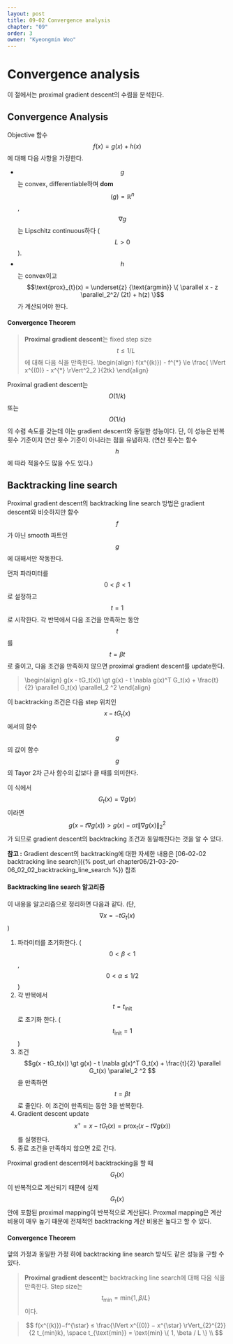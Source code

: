 ```yaml
---
layout: post
title: 09-02 Convergence analysis
chapter: "09"
order: 3
owner: "Kyeongmin Woo"
---
```


# Convergence analysis
이 절에서는 proximal gradient descent의 수렴을 분석한다. 

## Convergence Analysis
Objective 함수 $$f(x) = g(x) + h(x)$$에 대해 다음 사항을 가정한다.

* $$g$$는 convex, differentiable하며 **dom**$$(g) = \mathbb{R}^n$$, $$\nabla g$$는 Lipschitz continuous하다 ($$L \gt 0$$).
* $$h$$는 convex이고 $$\text{prox}_{t}(x) = \underset{z} {\text{argmin}} \{ \parallel x - z \parallel_2^2/ (2t) + h(z) \}$$가 계산되어야 한다.

#### Convergence Theorem
> **Proximal gradient descent**는 fixed step size $$t \le 1/L$$에 대해 다음 식을 만족한다. 
>\begin{align}
f(x^{(k)}) - f^{\*} \le  \frac{ \lVert x^{(0)} - x^{\*} \rVert^2\_2 }{2tk}
\end{align}

Proximal gradient descent는 $$O(1/k)$$ 또는 $$O(1/\epsilon)$$의 수렴 속도를 갖는데 이는 gradient descent와 동일한 성능이다. 단, 이 성능은 반복 횟수 기준이지 연산 횟수 기준이 아니라는 점을 유념하자. (연산 횟수는 함수 $$h$$에 따라 적을수도 많을 수도 있다.)

## Backtracking line search
Proximal gradient descent의 backtracking line search 방법은 gradient descent와 비슷하지만 함수 $$f$$가 아닌 smooth 파트인 $$g$$에 대해서만 작동한다. 

먼저 파라미터를 $$0 \lt \beta \lt 1$$로 설정하고 $$t=1$$로 시작한다. 각 반복에서 다음 조건을 만족하는 동안 $$t$$를 $$t = \beta t$$로 줄이고, 다음 조건을 만족하지 않으면  proximal gradient descent를 update한다.
> \begin{align}
g(x - tG_t(x)) \gt g(x) - t \nabla g(x)^T G_t(x) + \frac{t}{2} \parallel G_t(x) \parallel_2 ^2
\end{align}

이 backtracking 조건은 다음 step 위치인 $$x - tG_t(x)$$에서의 함수 $$g$$의 값이 함수 $$g$$의 Tayor 2차 근사 함수의 값보다 클 때를 의미한다.

이 식에서 $$G_t(x) = \nabla g(x)$$이라면 $$g(x - t \nabla g(x)) \gt g(x) - \alpha t \lVert \nabla g(x) \rVert_2^2 $$가 되므로 gradient descent의 backtracking 조건과 동일해진다는 것을 알 수 있다. 

**참고 :** Gradient descent의 backtracking에 대한 자세한 내용은 [06-02-02 backtracking line search]({% post_url chapter06/21-03-20-06_02_02_backtracking_line_search %}) 참조

#### Backtracking line search 알고리즘
이 내용을 알고리즘으로 정리하면 다음과 같다. (단, $$\nabla x = - t G_t(x)$$)

1. 파라미터를 초기화한다. ($$0 \lt \beta \lt 1$$, $$0 \lt \alpha \le 1/2$$)
2. 각 반복에서 $$t = t_{\text{init}}$$로 초기화 한다. ($$t_{\text{init}} = 1$$)
3. 조건 $$g(x - tG_t(x)) \gt g(x) - t \nabla g(x)^T G_t(x) + \frac{t}{2} \parallel G_t(x) \parallel_2 ^2 $$을 만족하면 $$t = \beta t$$로 줄인다. 이 조건이 만족되는 동안 3을 반복한다.
4. Gradient descent update $$ x^+ = x - t G_t(x) = \text{prox}_t(x - t \nabla g(x))$$를 실행한다.
5. 종료 조건을 만족하지 않으면 2로 간다.

Proximal gradient descent에서 backtracking을 할 때 $$G_t(x)$$이 반복적으로 계산되기 때문에 실제  $$G_t(x)$$ 안에 포함된 proximal mapping이 반복적으로 계산된다. Proxmal mapping은 계산 비용이 매우 높기 때문에 전체적인 backtracking 계산 비용은 높다고 할 수 있다.

#### Convergence Theorem
앞의 가정과 동일한 가정 하에 backtracking line search 방식도 같은 성능을 구할 수 있다.

>**Proximal gradient descent**는 backtracking line search에 대해 다음 식을 만족한다. Step size는 $$t_{\text{min}} = \text{min} \{1,\beta /L \}$$이다.

> $$
f(x^{(k)})−f^{\star} ≤ \frac{\lVert x^{(0)} − x^{\star} \rVert_{2}^{2}}{2 t_{min}k}, \space t_{\text{min}} = \text{min} \{ 1, \beta / L \} \\
$$
